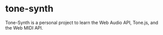 # tone-synth
Tone-Synth is a personal project to learn the Web Audio API, Tone.js, and the Web MIDI API.
